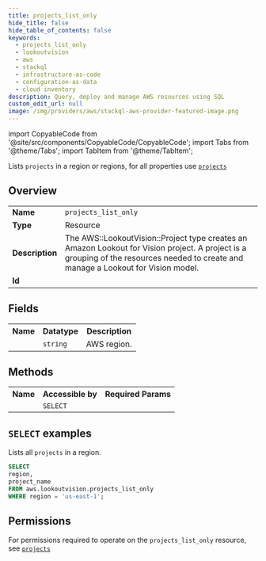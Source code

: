 ```yaml
---
title: projects_list_only
hide_title: false
hide_table_of_contents: false
keywords:
  - projects_list_only
  - lookoutvision
  - aws
  - stackql
  - infrastructure-as-code
  - configuration-as-data
  - cloud inventory
description: Query, deploy and manage AWS resources using SQL
custom_edit_url: null
image: /img/providers/aws/stackql-aws-provider-featured-image.png
---
```


import CopyableCode from '@site/src/components/CopyableCode/CopyableCode';
import Tabs from '@theme/Tabs';
import TabItem from '@theme/TabItem';

Lists <code>projects</code> in a region or regions, for all properties use <a href="/providers/aws/serviceName/projects/"><code>projects</code></a>

## Overview
<table><tbody>
<tr><td><b>Name</b></td><td><code>projects_list_only</code></td></tr>
<tr><td><b>Type</b></td><td>Resource</td></tr>
<tr><td><b>Description</b></td><td>The AWS::LookoutVision::Project type creates an Amazon Lookout for Vision project. A project is a grouping of the resources needed to create and manage a Lookout for Vision model.</td></tr>
<tr><td><b>Id</b></td><td><CopyableCode code="aws.lookoutvision.projects_list_only" /></td></tr>
</tbody></table>

## Fields
<table><tbody><tr><th>Name</th><th>Datatype</th><th>Description</th></tr><tr><td><CopyableCode code="region" /></td><td><code>string</code></td><td>AWS region.</td></tr>
</tbody></table>

## Methods

<table><tbody>
  <tr>
    <th>Name</th>
    <th>Accessible by</th>
    <th>Required Params</th>
  </tr>
  <tr>
    <td><CopyableCode code="list_resources" /></td>
    <td><code>SELECT</code></td>
    <td><CopyableCode code="region" /></td>
  </tr>
</tbody></table>

## `SELECT` examples
Lists all <code>projects</code> in a region.
```sql
SELECT
region,
project_name
FROM aws.lookoutvision.projects_list_only
WHERE region = 'us-east-1';
```


## Permissions

For permissions required to operate on the <code>projects_list_only</code> resource, see <a href="/providers/aws/lookoutvision/projects/#permissions"><code>projects</code></a>

